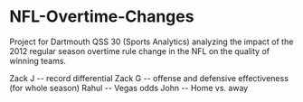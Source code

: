 # NFL-Overtime-Changes
Project for Dartmouth QSS 30 (Sports Analytics) analyzing the impact of the 2012 regular season overtime rule change in the NFL on the quality of winning teams.

Zack J -- record differential
Zack G -- offense and defensive effectiveness (for whole season)
Rahul -- Vegas odds
John -- Home vs. away
